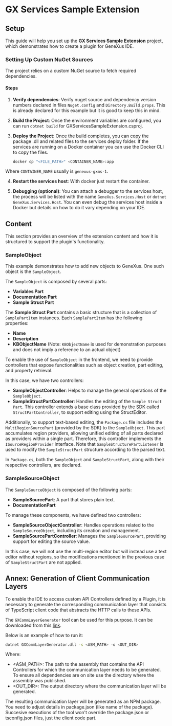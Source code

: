 # GX Services Sample Extension

## Setup

This guide will help you set up the **GX Services Sample Extension** project, which demonstrates how to create a plugin for GeneXus IDE.

### Setting Up Custom NuGet Sources

The project relies on a custom NuGet source to fetch required dependencies.

#### Steps

1. **Verify dependencies**: Verify nuget source and dependency version numbers declared in files `Nuget.config` and `Directory.Build.props`. This is already declared for this example but it is good to keep this in mind.

2. **Build the Project**: Once the environment variables are configured, you can run ```dotnet build``` for GXServicesSampleExtension.csproj. 

3. **Deploy the Project**: Once the build completes, you can copy the package .dll and related files to the services deploy folder. If the services are running on a Docker container you can use the Docker CLI to copy the files.

   ```bash
   docker cp "<FILE_PATH>" <CONTAINER_NAME>:app
   ```

Where `CONTAINER_NAME` usually is  `genexus-gxms-1`.

4. **Restart the services host**: With docker just restart the container.

5. **Debugging (optional)**: You can attach a debugger to the services host, the process will be listed with the name `GeneXus.Services.Host` or `dotnet GeneXus.Services.Host`. You can even debug the services host inside a Docker but details on how to do it vary depending on your IDE.

## Content

This section provides an overview of the extension content and how it is structured to support the plugin's functionality.

### SampleObject

This example demonstrates how to add new objects to GeneXus. One such object is the `SampleObject`.

The `SampleObject` is composed by several parts:
- **Variables Part**
- **Documentation Part**
- **Sample Struct Part**

The **Sample Struct Part** contains a basic structure that is a collection of `SamplePartItem` instances. Each `SamplePartItem` has the following properties:
- **Name**
- **Description**
- **KBObjectName** (Note: `KBObjectName` is used for demonstration purposes and does not imply a reference to an actual object)

To enable the use of `SampleObject` in the frontend, we need to provide controllers that expose functionalities such as object creation, part editing, and property retrieval.

In this case, we have two controllers:
- **SampleObjectController**: Helps to manage the general operations of the `SampleObject`.
- **SampleStructPartController**: Handles the editing of the `Sample Struct Part`. This controller extends a base class provided by the SDK called `StructPartController`, to support editing using the StructEditor.

Additionally, to support text-based editing, the `Package.cs` file includes the `MultiRegionSourcePart` (provided by the SDK) to the `SampleObject`. This part accumulates region providers, allowing unified editing of all parts declared as providers within a single part. Therefore, this controller implements the `ISourceRegionProvider` interface. Note that `SampleStructurePartListener` is used to modify the `SampleStructPart` structure according to the parsed text.

In `Package.cs`, both the `SampleObject` and `SampleStructPart`, along with their respective controllers, are declared.

### SampleSourceObject

The `SampleSourceObject` is composed of the following parts:
- **SampleSourcePart**: A part that stores plain text.
- **DocumentationPart**

To manage these components, we have defined two controllers:
- **SampleSourceObjectController**: Handles operations related to the `SampleSourceObject`, including its creation and management.
- **SampleSourcePartController**: Manages the `SampleSourcePart`, providing support for editing the source value.

In this case, we will not use the multi-region editor but will instead use a text editor without regions, so the modifications mentioned in the previous case of `SampleStructPart` are not applied.

## Annex: Generation of Client Communication Layers

To enable the IDE to access custom API Controllers defined by a Plugin, it is necessary to generate the corresponding communication layer that consists of TypeScript client code that abstracts the HTTP calls to these APIs.

The `GXCommLayerGenerator` tool can be used for this purpose. It can be downloaded from this [link](https://drive.google.com/file/d/1sqZNxKRTkiD1_PhtWHDr4YB9mDHDQ2mx/view?usp=drive_link).

Below is an example of how to run it:

   ```bash
   dotnet GXCommLayerGenerator.dll -s <ASM_PATH> -o <OUT_DIR>
   ```

Where:

- <ASM_PATH>: The path to the assembly that contains the API Controllers for which the communication layer needs to be generated. To ensure all dependencies are on site use the directory where the assembly was published.
- <OUT_DIR>: The output directory where the communication layer will be generated.

The resulting communication layer will be generated as an NPM package. You need to adjust details in package.json (like name of the package). Succesive executions of the tool won't override the package.json or tsconfig.json files, just the client code part.
